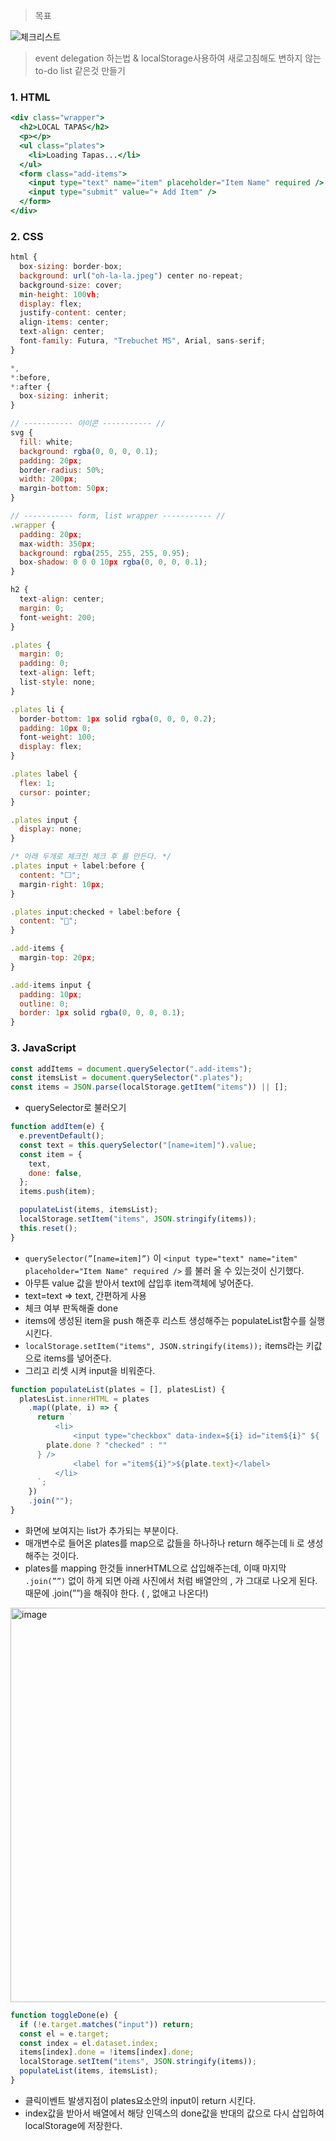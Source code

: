 > 목표

![체크리스트](https://user-images.githubusercontent.com/82592845/161432427-8169bfb3-586d-4400-8e1b-475d8fa3b351.gif)

> event delegation 하는법 & localStorage사용하여 새로고침해도 변하지 않는 to-do list 같은것 만들기

### 1. HTML

```jsx
<div class="wrapper">
  <h2>LOCAL TAPAS</h2>
  <p></p>
  <ul class="plates">
    <li>Loading Tapas...</li>
  </ul>
  <form class="add-items">
    <input type="text" name="item" placeholder="Item Name" required />
    <input type="submit" value="+ Add Item" />
  </form>
</div>
```

### 2. CSS

```jsx
html {
  box-sizing: border-box;
  background: url("oh-la-la.jpeg") center no-repeat;
  background-size: cover;
  min-height: 100vh;
  display: flex;
  justify-content: center;
  align-items: center;
  text-align: center;
  font-family: Futura, "Trebuchet MS", Arial, sans-serif;
}

*,
*:before,
*:after {
  box-sizing: inherit;
}

// ----------- 아이콘 ----------- //
svg {
  fill: white;
  background: rgba(0, 0, 0, 0.1);
  padding: 20px;
  border-radius: 50%;
  width: 200px;
  margin-bottom: 50px;
}

// ----------- form, list wrapper ----------- //
.wrapper {
  padding: 20px;
  max-width: 350px;
  background: rgba(255, 255, 255, 0.95);
  box-shadow: 0 0 0 10px rgba(0, 0, 0, 0.1);
}

h2 {
  text-align: center;
  margin: 0;
  font-weight: 200;
}

.plates {
  margin: 0;
  padding: 0;
  text-align: left;
  list-style: none;
}

.plates li {
  border-bottom: 1px solid rgba(0, 0, 0, 0.2);
  padding: 10px 0;
  font-weight: 100;
  display: flex;
}

.plates label {
  flex: 1;
  cursor: pointer;
}

.plates input {
  display: none;
}

/* 아래 두개로 체크전 체크 후 를 만든다. */
.plates input + label:before {
  content: "⬜️";
  margin-right: 10px;
}

.plates input:checked + label:before {
  content: "🌮";
}

.add-items {
  margin-top: 20px;
}

.add-items input {
  padding: 10px;
  outline: 0;
  border: 1px solid rgba(0, 0, 0, 0.1);
}
```

### 3. JavaScript

```jsx
const addItems = document.querySelector(".add-items");
const itemsList = document.querySelector(".plates");
const items = JSON.parse(localStorage.getItem("items")) || [];
```

- querySelector로 불러오기

```jsx
function addItem(e) {
  e.preventDefault();
  const text = this.querySelector("[name=item]").value;
  const item = {
    text,
    done: false,
  };
  items.push(item);

  populateList(items, itemsList);
  localStorage.setItem("items", JSON.stringify(items));
  this.reset();
}
```

- `querySelector(”[name=item]”)` 이 `<input type="text" name="item" placeholder="Item Name" required />` 를 불러 올 수 있는것이 신기했다.
- 아무튼 value 값을 받아서 text에 삽입후 item객체에 넣어준다.
- text=text ⇒ text, 간편하게 사용
- 체크 여부 판독해줄 done
- items에 생성된 item을 push 해준후 리스트 생성해주는 populateList함수를 실행시킨다.
- `localStorage.setItem("items", JSON.stringify(items));` items라는 키값으로 items를 넣어준다.
- 그리고 리셋 시켜 input을 비워준다.

```jsx
function populateList(plates = [], platesList) {
  platesList.innerHTML = plates
    .map((plate, i) => {
      return `
          <li>
              <input type="checkbox" data-index=${i} id="item${i}" ${
        plate.done ? "checked" : ""
      } />
              <label for ="item${i}">${plate.text}</label>
          </li>
      `;
    })
    .join("");
}
```

- 화면에 보여지는 list가 추가되는 부분이다.
- 매개변수로 들어온 plates를 map으로 값들을 하나하나 return 해주는데 li 로 생성해주는 것이다.
- plates를 mapping 한것들 innerHTML으로 삽입해주는데, 이때 마지막 `.join(””)` 없이 하게 되면 아래 사진에서 처럼 배열안의 , 가 그대로 나오게 된다. 때문에 .join(””)을 해줘야 한다. ( , 없애고 나온다!)

<img width="631" alt="image" src="https://user-images.githubusercontent.com/82592845/161435730-8f30fb63-5cff-4daf-abef-bba05f2b78ab.png">

<br />

```jsx
function toggleDone(e) {
  if (!e.target.matches("input")) return;
  const el = e.target;
  const index = el.dataset.index;
  items[index].done = !items[index].done;
  localStorage.setItem("items", JSON.stringify(items));
  populateList(items, itemsList);
}
```

- 클릭이벤트 발생지점이 plates요소안의 input이 return 시킨다.
- index값을 받아서 배열에서 해당 인덱스의 done값을 반대의 값으로 다시 삽입하여 localStorage에 저장한다.
